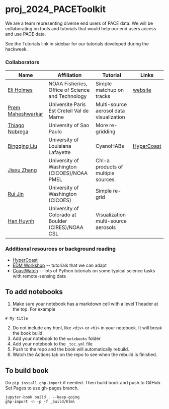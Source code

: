 # proj_2024_PACEToolkit

We are a team representing diverse end users of PACE data. We will be collaborating on tools and tutorials that would help our end users access and use PACE data. 

See the Tutorials link in sidebar for our tutorials developed during the hackweek.

### Collaborators

| Name | Affiliation | Tutorial | Links |
| ------------- | ------------- | ------------- | ------------- |
| [Eli Holmes](https://github.com/eeholmes) | NOAA Fisheries, Office of Science and Technology  | Simple matchup on tracks  | [website](https://eeholmes.github.io/) |
| [Prem Maheshwarkar](https://github.com/pmaheshwarkar) | Universite Paris Est Creteil Val de Marne | Multi-source aerosol data visualization |  |
| [Thiago Nobrega](https://github.com/thiago-vg) | University of Sao Paulo | More re-gridding |  |
| [Bingqing Liu](https://github.com/bingqing-liu) |University of Louisiana Lafayette  |CyanoHABs  |  [HyperCoast](https://hypercoast.org/) |
| [Jiaxu Zhang](https://github.com/JiaxuZ) | University of Washington (CICOES)/NOAA PMEL | Chl-a products of multiple sources  |  |
| [Rui Jin](https://github.com/RuiJinSZ) |  University of Washington (CICOES) | Simple re-grid  |   |
| [Han Huynh](https://github.com/hnhuynh55) | University of Colorado at Boulder (CIRES)/NOAA CSL  |  Visualization multi-source aerosols |   |


### Additional resources or background reading

* [HyperCoast](https://hypercoast.org/)
* [EDM Workshop](https://nmfs-opensci.github.io/EDMW-EarthData-Workshop-2024/) -- tutorials that we can adapt
* [CoastWatch](https://github.com/coastwatch-training/CoastWatch-Tutorials) -- lots of Python tutorials on some typical science tasks with remote-sensing data

## To add notebooks

1. Make sure your notebook has a markdown cell with a level 1 header at the top. For example
```
# My title
```
2. Do not include any html, like `<div>` or `<h1>` in your notebook. It will break the book build.
2. Add your notebook to the `notebooks` folder
3. Add your notebook to the `_toc.yml` file
4. Push to the repo and the book will automatically rebuild.
5. Watch the Actions tab on the repo to see when the rebuild is finished.
   
## To build book

Do `pip install ghp-import` if needed. Then build book and push to GitHub. Set Pages to use gh-pages branch.

```
jupyter-book build . --keep-going
ghp-import -n -p -f _build/html
```
